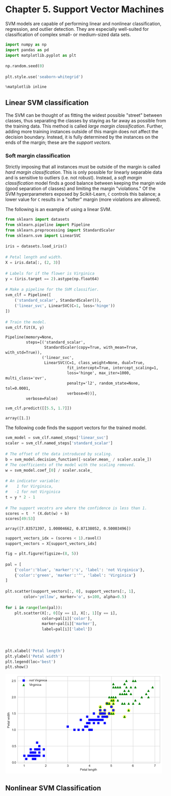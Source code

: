 # Chapter 5. Support Vector Machines

SVM models are capable of performing linear and nonlinear classification, regression, and outlier detection.
They are especially well-suited for classification of complex small- or medium-sized data sets.


```python
import numpy as np
import pandas as pd 
import matplotlib.pyplot as plt

np.random.seed(0)

plt.style.use('seaborn-whitegrid')
```


```python
%matplotlib inline
```

## Linear SVM classification

The SVM can be thought of as fitting the widest possible "street" between classes, thus separating the classes by staying as far away as possible from the training data.
This method is called *large margin classification*.
Further, adding more training instances outside of this margin does not affect the decision boundary.
Instead, it is fully determined by the instances on the ends of the margin; these are the *support vectors*.

### Soft margin classification

Strictly imposing that all instances must be outside of the margin is called *hard margin classification*.
This is only possible for linearly separable data and is sensitive to outliers (i.e. not robust).
Instead, a *soft margin classification* model finds a good balance between keeping the margin wide (good separation of classes) and limiting the margin "violations."
Of the SVM hyperparameters exposed by Scikit-Learn, `C` controls this balance; a lower value for `C` results in a "softer" margin (more violations are allowed).

The following is an example of using a linear SVM.


```python
from sklearn import datasets
from sklearn.pipeline import Pipeline
from sklearn.preprocessing import StandardScaler
from sklearn.svm import LinearSVC

iris = datasets.load_iris()

# Petal length and width.
X = iris.data[:, (2, 3)]

# Labels for if the flower is Virginica
y = (iris.target == 2).astype(np.float64)

# Make a pipeline for the SVM classifier.
svm_clf = Pipeline([
    ('standard_scalar', StandardScaler()),
    ('linear_svc', LinearSVC(C=1, loss='hinge'))
])

# Train the model.
svm_clf.fit(X, y)
```




    Pipeline(memory=None,
             steps=[('standard_scalar',
                     StandardScaler(copy=True, with_mean=True, with_std=True)),
                    ('linear_svc',
                     LinearSVC(C=1, class_weight=None, dual=True,
                               fit_intercept=True, intercept_scaling=1,
                               loss='hinge', max_iter=1000, multi_class='ovr',
                               penalty='l2', random_state=None, tol=0.0001,
                               verbose=0))],
             verbose=False)




```python
svm_clf.predict([[5.5, 1.7]])
```




    array([1.])



The following code finds the support vectors for the trained model.


```python
svm_model = svm_clf.named_steps['linear_svc']
scaler = svm_clf.named_steps['standard_scalar']

# The offset of the data introduced by scaling.
b = svm_model.decision_function([-scaler.mean_ / scaler.scale_])
# The coefficients of the model with the scaling removed.
w = svm_model.coef_[0] / scaler.scale_

# An indicator variable:
#    1 for Virginica,
#   -1 for not Virginica
t = y * 2 - 1

# The support vecotrs are where the confidence is less than 1.
scores = t  * (X.dot(w) + b)
scores[49:53]
```




    array([7.83571397, 1.00004662, 0.87138052, 0.50003496])




```python
support_vectors_idx = (scores < 1).ravel()
support_vectors = X[support_vectors_idx]
```


```python
fig = plt.figure(figsize=(8, 5))

pal = [
    {'color':'blue', 'marker':'s', 'label': 'not Virginica'},
    {'color':'green', 'marker':'^', 'label': 'Virginica'}
]

plt.scatter(support_vectors[:, 0], support_vectors[:, 1],
        color='yellow', marker='o', s=100, alpha=0.5)

for i in range(len(pal)):
    plt.scatter(X[:, 0][y == i], X[:, 1][y == i],
                color=pal[i]['color'], 
                marker=pal[i]['marker'], 
                label=pal[i]['label'])
    

    
plt.xlabel('Petal length')
plt.ylabel('Petal width')
plt.legend(loc='best')
plt.show()
```


![png](homl_ch05_files/homl_ch05_9_0.png)


## Nonlinear SVM Classification


```python

```
